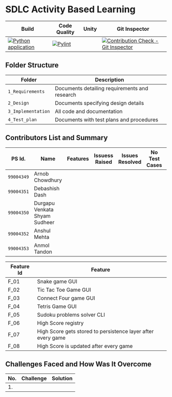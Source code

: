 # SDLC Activity Based Learning



Build | Code Quality | Unity | Git Inspector
|---------|------------|-----------|----------------
| [![Python application](https://github.com/arc-arnob/activity-gen/actions/workflows/python-app.yml/badge.svg)](https://github.com/arc-arnob/activity-gen/actions/workflows/python-app.yml)        |[![Pylint](https://github.com/arc-arnob/activity-gen/actions/workflows/pylint.yml/badge.svg)](https://github.com/arc-arnob/activity-gen/actions/workflows/pylint.yml)|           |  [![Contribution Check - Git Inspector](https://github.com/arc-arnob/activity-gen/actions/workflows/gitinspector.yml/badge.svg)](https://github.com/arc-arnob/activity-gen/actions/workflows/gitinspector.yml)


## Folder Structure
Folder             | Description
-------------------| -----------------------------------------
`1_Requirements`   | Documents detailing requirements and research
`2_Design`         | Documents specifying design details
`3_Implementation` | All code and documentation
`4_Test_plan`      | Documents with test plans and procedures

## Contributors List and Summary

PS Id. |  Name   |    Features    | Issuess Raised |Issues Resolved|No Test Cases|Test Case Pass
-------|---------|----------------|----------------|---------------|-------------|--------------
`99004349` | Arnob Chowdhury  | <TBD>  | <TBD>     | <TBD>  |<TBD>  | <TBD>     
`99004351` | Debashish Dash  | <TBD>  | <TBD>     | <TBD>  |<TBD>  | <TBD>  
`99004350` | Durgapu Venkata Shyam Sudheer  | <TBD>  | <TBD>     | <TBD>  |<TBD>  | <TBD>  
`99004352` | Anshul Mehta  | <TBD>  | <TBD>     | <TBD>  |<TBD>  | <TBD>
`99004353` | Anmol Tandon  | <TBD>  | <TBD>     | <TBD>  |<TBD>  | <TBD>

| Feature Id | Feature |
| -----------|---------|
|F_01| Snake game GUI  |
|F_02| Tic Tac Toe Game GUI|
|F_03| Connect Four game GUI|
|F_04| Tetris Game GUI |
|F_05| Sudoku problems solver CLI |
|F_06| High Score registry |
|F_07| High Score gets stored to persistence layer after every game |
|F_08| High Score is updated after every game |


## Challenges Faced and How Was It Overcome
| No. | Challenge | Solution
|-----|-----------|--------
|1. | <TBD>


